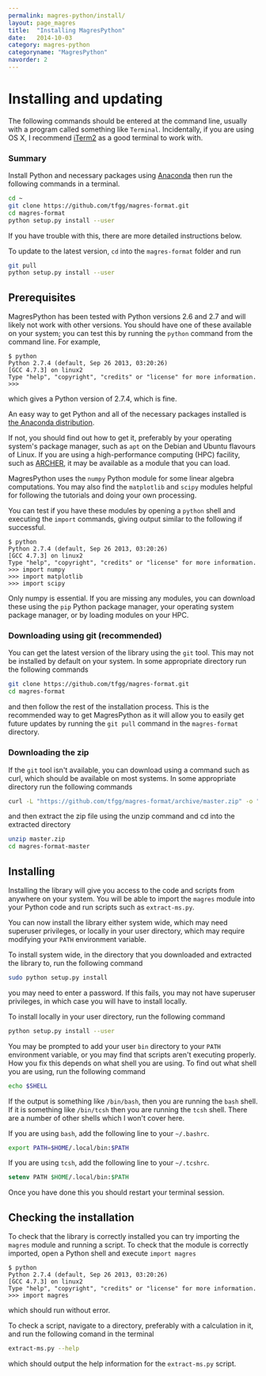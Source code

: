 ```yaml
---
permalink: magres-python/install/
layout: page_magres
title:  "Installing MagresPython"
date:   2014-10-03
category: magres-python
categoryname: "MagresPython"
navorder: 2
---
```


Installing and updating
=======================

The following commands should be entered at the command line, usually with a program called something like `Terminal`. Incidentally, if you are using OS X, I recommend [iTerm2](http://iterm2.com/) as a good terminal to work with.

### Summary

Install Python and necessary packages using [Anaconda](https://store.continuum.io/cshop/anaconda/) then run the following commands in a terminal.

```bash
cd ~
git clone https://github.com/tfgg/magres-format.git
cd magres-format
python setup.py install --user
```

If you have trouble with this, there are more detailed instructions below.

To update to the latest version, `cd` into the `magres-format` folder and run

```bash
git pull
python setup.py install --user
```

Prerequisites
-------------

MagresPython has been tested with Python versions 2.6 and 2.7 and will likely not work with other versions. You should have one of these available on your system; you can test this by running the `python` command from the command line. For example,

    $ python
    Python 2.7.4 (default, Sep 26 2013, 03:20:26) 
    [GCC 4.7.3] on linux2
    Type "help", "copyright", "credits" or "license" for more information.
    >>> 

which gives a Python version of 2.7.4, which is fine.

An easy way to get Python and all of the necessary packages installed is [the Anaconda distribution](https://store.continuum.io/cshop/anaconda/).

If not, you should find out how to get it, preferably by your operating system's package manager, such as `apt` on the Debian and Ubuntu flavours of Linux. If you are using a high-performance computing (HPC) facility, such as [ARCHER](https://www.archer.ac.uk), it may be available as a module that you can load.

MagresPython uses the `numpy` Python module for some linear algebra computations. You may also find the `matplotlib` and `scipy` modules helpful for following the tutorials and doing your own processing.

You can test if you have these modules by opening a `python` shell and executing the `import` commands, giving output similar to the following if successful.

    $ python
    Python 2.7.4 (default, Sep 26 2013, 03:20:26) 
    [GCC 4.7.3] on linux2
    Type "help", "copyright", "credits" or "license" for more information.
    >>> import numpy
    >>> import matplotlib
    >>> import scipy

Only numpy is essential. If you are missing any modules, you can download these using the `pip` Python package manager, your operating system package manager, or by loading modules on your HPC.

### Downloading using git (recommended)

You can get the latest version of the library using the `git` tool. This may not be installed by default on your system. In some appropriate directory run the following commands

```bash
git clone https://github.com/tfgg/magres-format.git
cd magres-format
```

and then follow the rest of the installation process. This is the recommended way to get MagresPython as it will allow you to easily get future updates by running the `git pull` command in the `magres-format` directory.

### Downloading the zip

If the `git` tool isn't available, you can download using a command such as curl, which should be available on most systems. In some appropriate directory run the following commands

```bash
curl -L "https://github.com/tfgg/magres-format/archive/master.zip" -o "master.zip"
```

and then extract the zip file using the unzip command and cd into the extracted directory

```bash
unzip master.zip
cd magres-format-master
```

Installing
----------

Installing the library will give you access to the code and scripts from anywhere on your system. You will be able to import the `magres` module into your Python code and run scripts such as `extract-ms.py`.

You can now install the library either system wide, which may need superuser privileges, or locally in your user directory, which may require modifying your `PATH` environment variable.

To install system wide, in the directory that you downloaded and extracted the library to, run the following command

```bash
sudo python setup.py install
```

you may need to enter a password. If this fails, you may not have superuser privileges, in which case you will have to install locally.

To install locally in your user directory, run the following command

```bash
python setup.py install --user
```

You may be prompted to add your user `bin` directory to your `PATH` environment variable, or you may find that scripts aren't executing properly. How you fix this depends on what shell you are using. To find out what shell you are using, run the following command

```bash
echo $SHELL
```

If the output is something like `/bin/bash`, then you are running the `bash` shell. If it is something like `/bin/tcsh` then you are running the `tcsh` shell. There are a number of other shells which I won't cover here.

If you are using `bash`, add the following line to your `~/.bashrc`.

```bash
export PATH=$HOME/.local/bin:$PATH
```

If you are using `tcsh`, add the following line to your `~/.tcshrc`.

```tcsh
setenv PATH $HOME/.local/bin:$PATH
```

Once you have done this you should restart your terminal session.

Checking the installation
-------------------------

To check that the library is correctly installed you can try importing the `magres` module and running a script. To check that the module is correctly imported, open a Python shell and execute `import magres`

    $ python
    Python 2.7.4 (default, Sep 26 2013, 03:20:26) 
    [GCC 4.7.3] on linux2
    Type "help", "copyright", "credits" or "license" for more information.
    >>> import magres

which should run without error.

To check a script, navigate to a directory, preferably with a calculation in it, and run the following comand in the terminal

```bash
extract-ms.py --help
```

which should output the help information for the `extract-ms.py` script.


